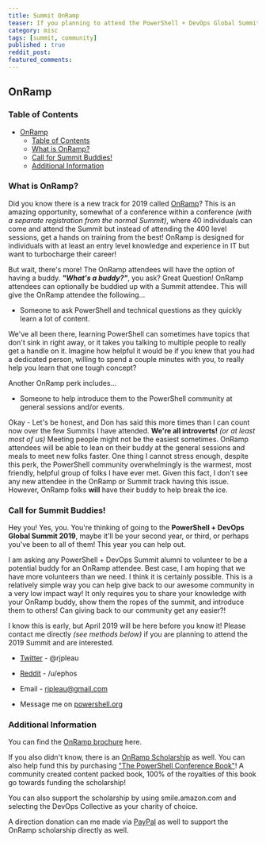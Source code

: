 ```yaml
---
title: Summit OnRamp
teaser: If you planning to attend the PowerShell + DevOps Global Summit 2019, this message is for you!
category: misc
tags: [summit, community]
published : true
reddit_post:
featured_comments:
---
```


## OnRamp

### Table of Contents

<!-- TOC -->

- [OnRamp](#onramp)
    - [Table of Contents](#table-of-contents)
    - [What is OnRamp?](#what-is-onramp)
    - [Call for Summit Buddies!](#call-for-summit-buddies)
    - [Additional Information](#additional-information)

<!-- /TOC -->

### What is OnRamp?

Did you know there is a new track for 2019 called [OnRamp][OnRamp]?  This is an amazing opportunity, somewhat of a conference within a conference _(with a separate registration from the normal Summit)_, where 40 individuals can come and attend the Summit but instead of attending the 400 level sessions, get a hands on training from the best!  OnRamp is designed for individuals with at least an entry level knowledge and experience in IT but want to turbocharge their career!

But wait, there's more!  The OnRamp attendees will have the option of having a buddy.  _**"What's a buddy?"**_, you ask?  Great Question!  OnRamp attendees can optionally be buddied up with a Summit attendee.  This will give the OnRamp attendee the following...

- Someone to ask PowerShell and technical questions as they quickly learn a lot of content.

We've all been there, learning PowerShell can sometimes have topics that don't sink in right away, or it takes you talking to multiple people to really get a handle on it.  Imagine how helpful it would be if you knew that you had a dedicated person, willing to spend a couple minutes with you, to really help you learn that one tough concept?

Another OnRamp perk includes...

- Someone to help introduce them to the PowerShell community at general sessions and/or events.

Okay - Let's be honest, and Don has said this more times than I can count now over the few Summits I have attended.  **We're all introverts!** _(or at least most of us)_  Meeting people might not be the easiest sometimes.  OnRamp attendees will be able to lean on their buddy at the general sessions and meals to meet new folks faster.
One thing I cannot stress enough, despite this perk, the PowerShell community overwhelmingly is the warmest, most friendly, helpful group of folks I have ever met.  Given this fact, I don't see any new attendee in the OnRamp or Summit track having this issue.  However, OnRamp folks **will** have their buddy to help break the ice.

### Call for Summit Buddies!

Hey you!  Yes, you.  You're thinking of going to the **PowerShell + DevOps Global Summit 2019**, maybe it'll be your second year, or third, or perhaps you've been to all of them!  This year you can help out.

I am asking any PowerShell + DevOps Summit alumni to volunteer to be a potential buddy for an OnRamp attendee.  Best case, I am hoping that we have more volunteers than we need.  I think it is certainly possible.  This is a relatively simple way you can help give back to our awesome community in a very low impact way!  It only requires you to share your knowledge with your OnRamp buddy, show them the ropes of the summit, and introduce them to others!  Can giving back to our community get any easier?!

I know this is early, but April 2019 will be here before you know it!  Please contact me directly _(see methods below)_ if you are planning to attend the 2019 Summit and are interested.

* [Twitter][Twitter] - @rjpleau

* [Reddit][Reddit] - /u/ephos

* Email - rjpleau@gmail.com

* Message me on [powershell.org][powershellorg]

### Additional Information

You can find the [OnRamp brochure][OnRampBrochure] here.

If you also didn't know, there is an [OnRamp Scholarship][OnRampScholarship] as well.  You can also help fund this by purchasing ["The PowerShell Conference Book"][book]!  A community created content packed book, 100% of the royalties of this book go towards funding the scholarship!

You can also support the scholarship by using smile.amazon.com and selecting the DevOps Collective as your charity of choice.

A direction donation can me made via [PayPal][PayPal] as well to support the OnRamp scholarship directly as well.

[OnRamp]:https://powershell.org/summit/summit-onramp/
[powershellorgforum]:https://powershell.org/forums/forum/powershell-summit/
[Twitter]:https://twitter.com/rjpleau
[Reddit]:https://www.reddit.com/user/ephos
[powershellorg]:https://powershell.org/
[OnRampBrochure]:https://indd.adobe.com/view/7c87735a-8914-4536-b668-857242085785
[OnRampScholarship]:https://powershell.org/summit/summit-onramp/onramp-scholarship/
[Book]:https://leanpub.com/powershell-conference-book
[PayPal]:http://bit.ly/SummitOnRamp